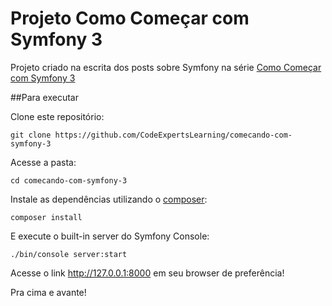 Projeto Como Começar com Symfony 3
==============
Projeto criado na escrita dos posts sobre Symfony na série [Como Começar com Symfony 3](https://blog.codeexpertslearning.com.br/symfony/home)

##Para executar

Clone este repositório:

```
git clone https://github.com/CodeExpertsLearning/comecando-com-symfony-3
``` 

Acesse a pasta:

```
cd comecando-com-symfony-3
```
Instale as dependências utilizando o [composer](https://getcomposer.org):

```
composer install

```

E execute o built-in server do Symfony Console:

```
./bin/console server:start

```

Acesse o link http://127.0.0.1:8000 em seu browser de preferência! 

Pra cima e avante!
